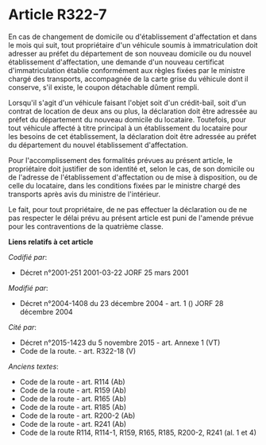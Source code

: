 # Article R322-7

En cas de changement de domicile ou d'établissement d'affectation et dans le mois qui suit, tout propriétaire d'un véhicule
soumis à immatriculation doit adresser au préfet du département de son nouveau domicile ou du nouvel établissement
d'affectation, une demande d'un nouveau certificat d'immatriculation établie conformément aux règles fixées par le ministre
chargé des transports, accompagnée de la carte grise du véhicule dont il conserve, s'il existe, le coupon détachable dûment
rempli.

Lorsqu'il s'agit d'un véhicule faisant l'objet soit d'un crédit-bail, soit d'un contrat de location de deux ans ou plus, la
déclaration doit être adressée au préfet du département du nouveau domicile du locataire. Toutefois, pour tout véhicule
affecté à titre principal à un établissement du locataire pour les besoins de cet établissement, la déclaration doit être
adressée au préfet du département du nouvel établissement d'affectation.

Pour l'accomplissement des formalités prévues au présent article, le propriétaire doit justifier de son identité et, selon le
cas, de son domicile ou de l'adresse de l'établissement d'affectation ou de mise à disposition, ou de celle du locataire,
dans les conditions fixées par le ministre chargé des transports après avis du ministre de l'intérieur.

Le fait, pour tout propriétaire, de ne pas effectuer la déclaration ou de ne pas respecter le délai prévu au présent article
est puni de l'amende prévue pour les contraventions de la quatrième classe.

**Liens relatifs à cet article**

_Codifié par_:

  - Décret n°2001-251 2001-03-22 JORF 25 mars 2001

_Modifié par_:

  - Décret n°2004-1408 du 23 décembre 2004 - art. 1 () JORF 28 décembre 2004

_Cité par_:

  - Décret n°2015-1423 du 5 novembre 2015 - art. Annexe 1 (VT)
  - Code de la route. - art. R322-18 (V)

_Anciens textes_:

  - Code de la route - art. R114 (Ab)
  - Code de la route - art. R159 (Ab)
  - Code de la route - art. R165 (Ab)
  - Code de la route - art. R185 (Ab)
  - Code de la route - art. R200-2 (Ab)
  - Code de la route - art. R241 (Ab)
  - Code de la route R114, R114-1, R159, R165, R185, R200-2, R241 (al. 1 et 4)
